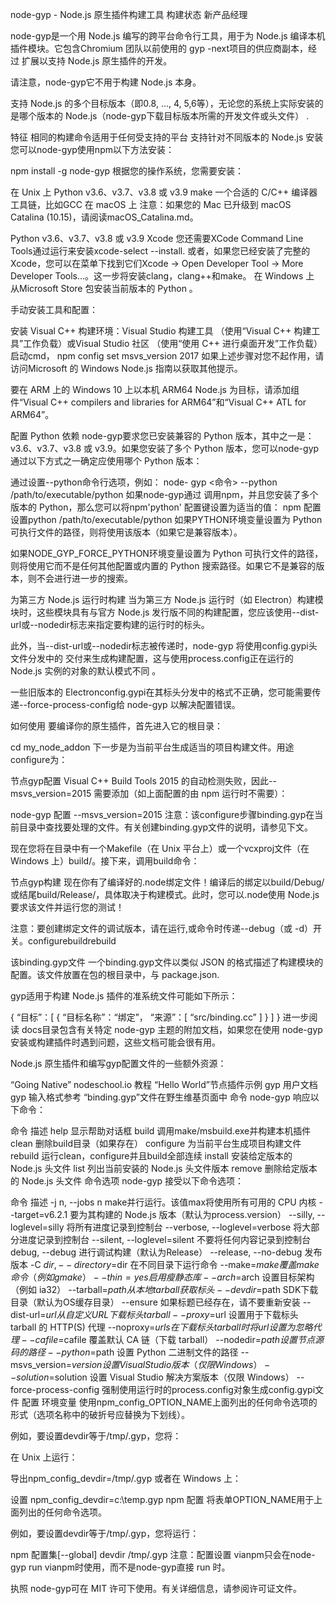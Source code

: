 node-gyp - Node.js 原生插件构建工具
构建状态 新产品经理

node-gyp是一个用 Node.js 编写的跨平台命令行工具，用于为 Node.js 编译本机插件模块。它包含Chromium 团队以前使用的 gyp -next项目的供应商副本，经过 扩展以支持 Node.js 原生插件的开发。

请注意，node-gyp它不用于构建 Node.js 本身。

支持 Node.js 的多个目标版本（即0.8, ..., 4, 5,6等），无论您的系统上实际安装的是哪个版本的 Node.js（node-gyp下载目标版本所需的开发文件或头文件） .

特征
相同的构建命令适用于任何受支持的平台
支持针对不同版本的 Node.js
安装
您可以node-gyp使用npm以下方法安装：

npm install -g node-gyp
根据您的操作系统，您需要安装：

在 Unix 上
Python v3.6、v3.7、v3.8 或 v3.9
make
一个合适的 C/C++ 编译器工具链，比如GCC
在 macOS 上
注意：如果您的 Mac 已升级到 macOS Catalina (10.15)，请阅读macOS_Catalina.md。

Python v3.6、v3.7、v3.8 或 v3.9
Xcode
您还需要XCode Command Line Tools通过运行来安装xcode-select --install. 或者，如果您已经安装了完整的 Xcode，您可以在菜单下找到它们Xcode -> Open Developer Tool -> More Developer Tools...。这一步将安装clang，clang++和make。
在 Windows 上
从Microsoft Store 包安装当前版本的 Python 。

手动安装工具和配置：

安装 Visual C++ 构建环境：Visual Studio 构建工具 （使用“Visual C++ 构建工具”工作负载）或Visual Studio 社区 （使用“使用 C++ 进行桌面开发”工作负载）
启动cmd， npm config set msvs_version 2017
如果上述步骤对您不起作用，请访问Microsoft 的 Windows Node.js 指南以获取其他提示。

要在 ARM 上的 Windows 10 上以本机 ARM64 Node.js 为目标，请添加组件“Visual C++ compilers and libraries for ARM64”和“Visual C++ ATL for ARM64”。

配置 Python 依赖
node-gyp要求您已安装兼容的 Python 版本，其中之一是：v3.6、v3.7、v3.8 或 v3.9。如果您安装了多个 Python 版本，您可以node-gyp通过以下方式之一确定应使用哪个 Python 版本：

通过设置--python命令行选项，例如：
node- gyp <命令> --python /path/to/executable/python
如果node-gyp通过 调用npm，并且您安装了多个版本的 Python，那么您可以将npm'python' 配置键设置为适当的值：
npm 配置设置python /path/to/executable/python
如果PYTHON环境变量设置为 Python 可执行文件的路径，则将使用该版本（如果它是兼容版本）。

如果NODE_GYP_FORCE_PYTHON环境变量设置为 Python 可执行文件的路径，则将使用它而不是任何其他配置或内置的 Python 搜索路径。如果它不是兼容的版本，则不会进行进一步的搜索。

为第三方 Node.js 运行时构建
当为第三方 Node.js 运行时（如 Electron）构建模块时，这些模块具有与官方 Node.js 发行版不同的构建配置，您应该使用--dist-url或--nodedir标志来指定要构建的运行时的标头。

此外，当--dist-url或--nodedir标志被传递时，node-gyp 将使用config.gypi头文件分发中的 交付来生成构建配置，这与使用process.config正在运行的 Node.js 实例的对象的默认模式不同 。

一些旧版本的 Electronconfig.gypi在其标头分发中的格式不正确，您可能需要传递--force-process-config给 node-gyp 以解决配置错误。

如何使用
要编译你的原生插件，首先进入它的根目录：

cd my_node_addon
下一步是为当前平台生成适当的项目构建文件。用途configure为：

节点gyp配置
Visual C++ Build Tools 2015 的自动检测失败，因此--msvs_version=2015 需要添加（如上面配置的由 npm 运行时不需要）：

node-gyp 配置 --msvs_version=2015
注意：该configure步骤binding.gyp在当前目录中查找要处理的文件。有关创建binding.gyp文件的说明，请参见下文。

现在您将在目录中有一个Makefile（在 Unix 平台上）或一个vcxproj文件（在 Windows 上）build/。接下来，调用build命令：

节点gyp构建
现在你有了编译好的.node绑定文件！编译后的绑定以build/Debug/或结尾build/Release/，具体取决于构建模式。此时，您可以.node使用 Node.js要求该文件并运行您的测试！

注意：要创建绑定文件的调试版本，请在运行,或命令时传递--debug（或 -d）开关。configurebuildrebuild

该binding.gyp文件
一个binding.gyp文件以类似 JSON 的格式描述了构建模块的配置。该文件放置在包的根目录中，与 package.json.

gyp适用于构建 Node.js 插件的准系统文件可能如下所示：

{
   “目标”：[
    {
      “目标名称”：“绑定”，
       “来源”：[ “src/binding.cc” ]
    }
  ]
}
进一步阅读
docs目录包含有关特定 node-gyp 主题的附加文档，如果您在使用 node-gyp 安装或构建插件时遇到问题，这些文档可能会很有用。

Node.js 原生插件和编写gyp配置文件的一些额外资源：

“Going Native” nodeschool.io 教程
“Hello World”节点插件示例
gyp 用户文档
gyp 输入格式参考
“binding.gyp”文件在野生维基页面中
命令
node-gyp 响应以下命令：

命令	描述
help	显示帮助对话框
build	调用make/msbuild.exe并构建本机插件
clean	删除build目录（如果存在）
configure	为当前平台生成项目构建文件
rebuild	运行clean，configure并且build全部连续
install	安装给定版本的 Node.js 头文件
list	列出当前安装的 Node.js 头文件版本
remove	删除给定版本的 Node.js 头文件
命令选项
node-gyp 接受以下命令选项：

命令	描述
-j n, --jobs n	make并行运行。该值max将使用所有可用的 CPU 内核
--target=v6.2.1	要为其构建的 Node.js 版本（默认为process.version）
--silly, --loglevel=silly	将所有进度记录到控制台
--verbose, --loglevel=verbose	将大部分进度记录到控制台
--silent, --loglevel=silent	不要将任何内容记录到控制台
debug, --debug	进行调试构建（默认为Release）
--release, --no-debug	发布版本
-C $dir, --directory=$dir	在不同目录下运行命令
--make=$make	覆盖make命令（例如gmake）
--thin=yes	启用瘦静态库
--arch=$arch	设置目标架构（例如 ia32）
--tarball=$path	从本地 tarball 获取标头
--devdir=$path	SDK下载目录（默认为OS缓存目录）
--ensure	如果标题已经存在，请不要重新安装
--dist-url=$url	从自定义 URL 下载标头 tarball
--proxy=$url	设置用于下载标头 tarball 的 HTTP(S) 代理
--noproxy=$urls	在下载标头 tarball 时将 url 设置为忽略代理
--cafile=$cafile	覆盖默认 CA 链（下载 tarball）
--nodedir=$path	设置节点源码的路径
--python=$path	设置 Python 二进制文件的路径
--msvs_version=$version	设置 Visual Studio 版本（仅限 Windows）
--solution=$solution	设置 Visual Studio 解决方案版本（仅限 Windows）
--force-process-config	强制使用运行时的process.config对象生成config.gypi文件
配置
环境变量
使用npm_config_OPTION_NAME上面列出的任何命令选项的形式（选项名称中的破折号应替换为下划线）。

例如，要设置devdir等于/tmp/.gyp，您将：

在 Unix 上运行：

导出npm_config_devdir=/tmp/.gyp
或者在 Windows 上：

设置 npm_config_devdir=c:\temp\.gyp
npm 配置
将表单OPTION_NAME用于上面列出的任何命令选项。

例如，要设置devdir等于/tmp/.gyp，您将运行：

npm 配置集[--global] devdir /tmp/.gyp
注意：配置设置 vianpm只会在node-gyp run vianpm时使用，而不是node-gyp直接 run 时。

执照
node-gyp可在 MIT 许可下使用。有关详细信息，请参阅许可证文件。
